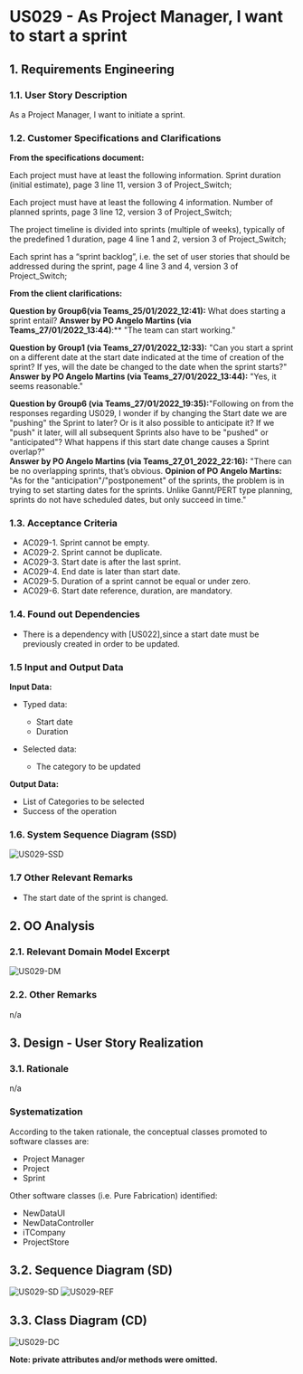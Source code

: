 # US029 - As Project Manager, I want to start a sprint

## 1. Requirements Engineering

### 1.1. User Story Description

As a Project Manager, I want to initiate a sprint.

### 1.2. Customer Specifications and Clarifications

**From the specifications document:**

Each project must have at least the following information. Sprint duration (initial estimate), page 3 line 11, version 3
of Project_Switch;

Each project must have at least the following 4 information. Number of planned sprints, page 3 line 12, version 3 of
Project_Switch;

The project timeline is divided into sprints (multiple of weeks), typically of the predefined 1 duration, page 4 line 1
and 2, version 3 of Project_Switch;

Each sprint has a “sprint backlog”, i.e. the set of user stories that should be addressed during the sprint, page 4
line 3 and 4, version 3 of Project_Switch;

**From the client clarifications:**

**Question by Group6(via Teams_25/01/2022_12:41):** What does starting a sprint entail?
**Answer by PO Angelo Martins (via Teams_27/01/2022_13:44)**:** "The team can start working."

**Question by Group1 (via Teams_27/01/2022_12:33):** "Can you start a sprint on a different date at the start date
indicated at the time of creation of the sprint? If yes, will the date be changed to the date when the sprint
starts?"   
**Answer by PO Angelo Martins (via Teams_27/01/2022_13:44):** "Yes, it seems reasonable."

**Question by Group6 (via Teams_27/01/2022_19:35):**"Following on from the responses regarding US029, I wonder if by
changing the Start date we are "pushing" the Sprint to later? Or is it also possible to anticipate it? If we "push" it
later, will all subsequent Sprints also have to be "pushed" or "anticipated"? What happens if this start date change
causes a Sprint overlap?"  
**Answer by PO Angelo Martins (via Teams_27_01_2022_22:16):** "There can be no overlapping sprints, that’s obvious.
**Opinion of PO Angelo Martins:** "As for the "anticipation"/"postponement" of the sprints, the problem is in trying to
set starting dates for the sprints. Unlike Gannt/PERT type planning, sprints do not have scheduled dates, but only
succeed in time."

### 1.3. Acceptance Criteria

* AC029-1. Sprint cannot be empty.
* AC029-2. Sprint cannot be duplicate.
* AC029-3. Start date is after the last sprint.
* AC029-4. End date is later than start date.
* AC029-5. Duration of a sprint cannot be equal or under zero.
* AC029-6. Start date reference, duration, are mandatory. 

### 1.4. Found out Dependencies

* There is a dependency with [US022],since a  start date must be previously created in order to be updated.

### 1.5 Input and Output Data

**Input Data:**

* Typed data:
    * Start date
    * Duration

* Selected data:
    * The category to be updated

**Output Data:**

* List of Categories to be selected
* Success of the operation

### 1.6. System Sequence Diagram (SSD)

![US029-SSD](US029-SSD.svg)

### 1.7 Other Relevant Remarks

* The start date of the sprint is changed.

## 2. OO Analysis

### 2.1. Relevant Domain Model Excerpt

![US029-DM](US029-DM.svg)

### 2.2. Other Remarks

n/a

## 3. Design - User Story Realization

### 3.1. Rationale

n/a

### Systematization ##

According to the taken rationale, the conceptual classes promoted to software classes are:

* Project Manager
* Project
* Sprint

Other software classes (i.e. Pure Fabrication) identified:

* NewDataUI
* NewDataController
* iTCompany
* ProjectStore

## 3.2. Sequence Diagram (SD)

![US029-SD](US029-SD.svg)
![US029-REF](US029-REF.svg)


## 3.3. Class Diagram (CD)

![US029-DC](US029-DC.svg)

**Note: private attributes and/or methods were omitted.**
  
